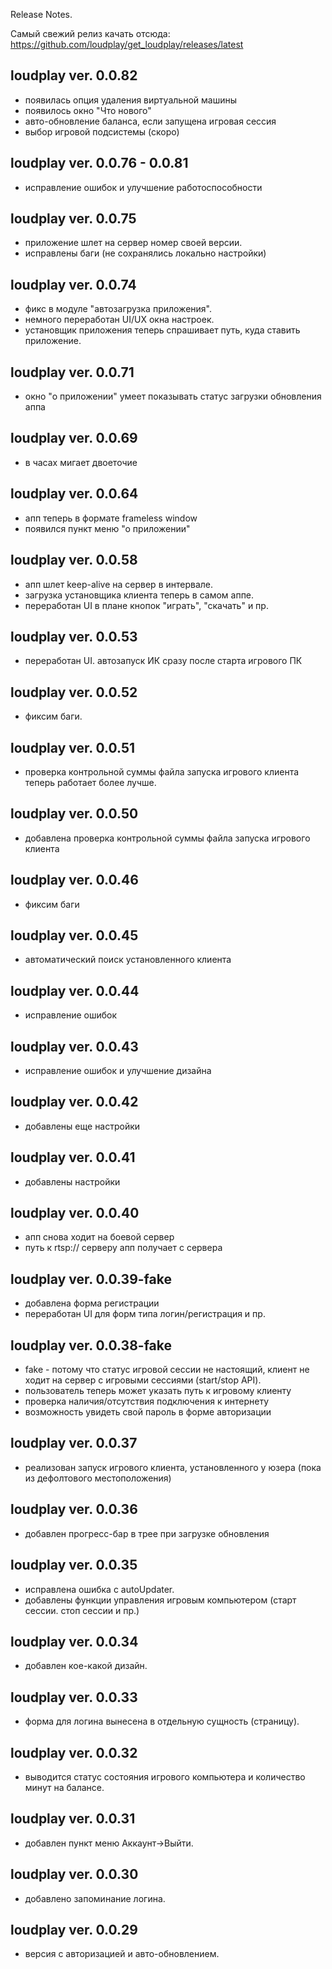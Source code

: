 ﻿Release Notes.

Самый свежий релиз качать отсюда: https://github.com/loudplay/get_loudplay/releases/latest

loudplay ver. 0.0.82
--------------------

- появилась опция удаления виртуальной машины
- появилось окно "Что нового"
- авто-обновление баланса, если запущена игровая сессия
- выбор игровой подсистемы (скоро)

loudplay ver. 0.0.76 - 0.0.81
--------------------
- исправление ошибок и улучшение работоспособности

loudplay ver. 0.0.75
--------------------

- приложение шлет на сервер номер своей версии.
- исправлены баги (не сохранялись локально настройки)

loudplay ver. 0.0.74
--------------------

- фикс в модуле "автозагрузка приложения".
- немного переработан UI/UX окна настроек.
- установщик приложения теперь спрашивает путь, куда ставить приложение.

loudplay ver. 0.0.71
--------------------

- окно "о приложении" умеет показывать статус загрузки обновления аппа

loudplay ver. 0.0.69
--------------------

- в часах мигает двоеточие

loudplay ver. 0.0.64
--------------------

- апп теперь в формате frameless window
- появился пункт меню "о приложении"

loudplay ver. 0.0.58
--------------------

- апп шлет keep-alive на сервер в интервале. 
- загрузка установщика клиента теперь в самом аппе. 
- переработан UI в плане кнопок "играть", "скачать" и пр.

loudplay ver. 0.0.53
--------------------

- переработан UI. автозапуск ИК сразу после старта игрового ПК

loudplay ver. 0.0.52
--------------------

- фиксим баги.

loudplay ver. 0.0.51
--------------------

- проверка контрольной суммы файла запуска игрового клиента теперь работает более лучше.

loudplay ver. 0.0.50
--------------------

- добавлена проверка контрольной суммы файла запуска игрового клиента

loudplay ver. 0.0.46
--------------------

- фиксим баги

loudplay ver. 0.0.45
--------------------

- автоматический поиск установленного клиента

loudplay ver. 0.0.44
--------------------

- исправление ошибок

loudplay ver. 0.0.43
--------------------

- исправление ошибок и улучшение дизайна

loudplay ver. 0.0.42
--------------------

- добавлены еще настройки

loudplay ver. 0.0.41
--------------------

- добавлены настройки

loudplay ver. 0.0.40
--------------------

- апп снова ходит на боевой сервер
- путь к rtsp:// серверу апп получает с сервера

loudplay ver. 0.0.39-fake
--------------------

- добавлена форма регистрации
- переработан UI для форм типа логин/регистрация и пр.

loudplay ver. 0.0.38-fake
--------------------

- fake - потому что статус игровой сессии не настоящий, клиент не ходит на сервер с игровыми сессиями (start/stop API).
- пользователь теперь может указать путь к игровому клиенту
- проверка наличия/отсутствия подключения к интернету
- возможность увидеть свой пароль в форме авторизации

loudplay ver. 0.0.37 
--------------------

- реализован запуск игрового клиента, установленного у юзера (пока из дефолтового местоположения)

loudplay ver. 0.0.36
--------------------

- добавлен прогресс-бар в трее при загрузке обновления 

loudplay ver. 0.0.35
--------------------

- исправлена ошибка с autoUpdater.
- добавлены функции управления игровым компьютером (старт сессии. стоп сессии и пр.)

loudplay ver. 0.0.34
--------------------

- добавлен кое-какой дизайн.

loudplay ver. 0.0.33
--------------------

- форма для логина вынесена в отдельную сущность (страницу).

loudplay ver. 0.0.32
--------------------

- выводится статус состояния игрового компьютера и количество минут на балансе.

loudplay ver. 0.0.31
--------------------

- добавлен пункт меню Аккаунт->Выйти.

loudplay ver. 0.0.30
--------------------

- добавлено запоминание логина.

loudplay ver. 0.0.29
--------------------

- версия с авторизацией и авто-обновлением.